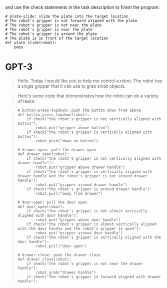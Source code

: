 

and use the check statements in the task description to finish the program:

```
# plate-slide: slide the plate into the target location
# The robot's gripper is not forward aligned with the plate
# The robot's gripper is not near the plate
# The robot's gripper is near the plate
# The robot's gripper is around the plate
# The plate is in front of the target location
def plate_slide(robot):
    pass
```
    
# GPT-3

> Hello. Today I would like you to help me control a robot. The robot has a single gripper that it can use to grab small objects.

> Here's some code that demonstrates how the robot can do a variety of tasks:

> ```
> # button-press-topdown: push the button down from above
> def button_press_topdown(robot):
>     if check("the robot's gripper is not vertically aligned with button"):
>         robot.put("gripper above button")
>     if check("the robot's gripper is vertically aligned with button"):
>         robot.push("down on button")
>
> # drawer-open: pull the drawer open
> def drawer_open(robot):
>     if check("the robot's gripper is not vertically aligned with drawer handle"):
>         robot.put("gripper above drawer handle")
>     if check("the robot's gripper is vertically aligned with drawer handle and the robot's gripper is not around drawer handle"):
>         robot.put("gripper around drawer handle")
>     if check("the robot's gripper is around drawer handle"):
>         robot.pull("away from drawer")
>
> # door-open: pull the door open
> def door_open(robot):
>     if check("the robot's gripper is not almost vertically aligned with door handle"):
>         robot.put("gripper above door handle")
>     if check("the robot's gripper is almost vertically aligned with the door handle and the robot's gripper is open"):
>         robot.put("gripper around door handle")
>     if check("the robot's gripper is vertically aligned with the door handle"):
>         robot.pull("door open")
>
> # drawer-close: push the drawer close
> def drawer_close(robot):
>     if check("the robot's gripper is not near the drawer handle"):
>         robot.grab("drawer handle")
>     if check("the robot's gripper is forward aligned with drawer handle"):

